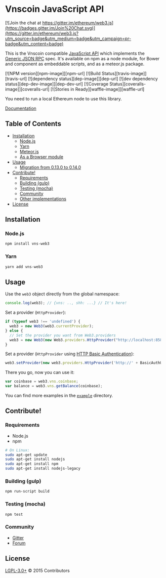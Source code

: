 # Vnscoin JavaScript API

[![Join the chat at https://gitter.im/ethereum/web3.js](https://badges.gitter.im/Join%20Chat.svg)](https://gitter.im/ethereum/web3.js?utm_source=badge&utm_medium=badge&utm_campaign=pr-badge&utm_content=badge)

This is the Vnscoin compatible [JavaScript API](https://github.com/AMTcommunity/go-vnscoin/wiki/JavaScript-API)
which implements the [Generic JSON RPC](https://github.com/AMTcommunity/go-vnscoin/wiki/JSON-RPC) spec. It's available on npm as a node module, for Bower and component as embeddable scripts, and as a meteor.js package.

[![NPM version][npm-image]][npm-url] [![Build Status][travis-image]][travis-url] [![dependency status][dep-image]][dep-url] [![dev dependency status][dep-dev-image]][dep-dev-url] [![Coverage Status][coveralls-image]][coveralls-url] [![Stories in Ready][waffle-image]][waffle-url]

<!-- [![browser support](https://ci.testling.com/ethereum/ethereum.js.png)](https://ci.testling.com/ethereum/ethereum.js) -->

You need to run a local Ethereum node to use this library.

[Documentation](https://github.com/AMTcommunity/go-vnscoin/wiki/JavaScript-API)

## Table of Contents

- [Installation](#installation)
  - [Node.js](#nodejs)
  - [Yarn](#yarn)
  - [Meteor.js](#meteorjs)
  - [As a Browser module](#as-a-browser-module)
- [Usage](#usage)
  - [Migration from 0.13.0 to 0.14.0](#migration-from-0130-to-0140)
- [Contribute!](#contribute)
  - [Requirements](#requirements)
  - [Building (gulp)](#building-gulp)
  - [Testing (mocha)](#testing-mocha)
  - [Community](#community)
  - [Other implementations](#other-implementations)
- [License](#license)

## Installation

### Node.js

```bash
npm install vns-web3
```

### Yarn

```bash
yarn add vns-web3
```


## Usage

Use the `web3` object directly from the global namespace:

```js
console.log(web3); // {vns: .., shh: ...} // It's here!
```

Set a provider (`HttpProvider`):

```js
if (typeof web3 !== 'undefined') {
  web3 = new Web3(web3.currentProvider);
} else {
  // Set the provider you want from Web3.providers
  web3 = new Web3(new Web3.providers.HttpProvider("http://localhost:8585"));
}
```

Set a provider (`HttpProvider` using [HTTP Basic Authentication](https://en.wikipedia.org/wiki/Basic_access_authentication)):

```js
web3.setProvider(new web3.providers.HttpProvider('http://' + BasicAuthUsername + ':' + BasicAuthPassword + '@localhost:8585'));
```

There you go, now you can use it:

```js
var coinbase = web3.vns.coinbase;
var balance = web3.vns.getBalance(coinbase);
```

You can find more examples in the [`example`](https://github.com/ethereum/web3.js/tree/master/example) directory.


## Contribute!

### Requirements

* Node.js
* npm

```bash
# On Linux:
sudo apt-get update
sudo apt-get install nodejs
sudo apt-get install npm
sudo apt-get install nodejs-legacy
```

### Building (gulp)

```bash
npm run-script build
```


### Testing (mocha)

```bash
npm test
```

### Community
 - [Gitter](https://gitter.im/ethereum/web3.js?source=orgpage)
 - [Forum](https://forum.ethereum.org/categories/ethereum-js)


## License

[LGPL-3.0+](LICENSE.md) © 2015 Contributors


